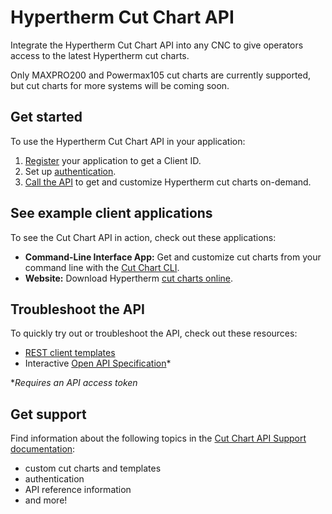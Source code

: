 # Hypertherm Cut Chart API

Integrate the Hypertherm Cut Chart API into any CNC to give operators access to the latest Hypertherm cut charts. 

Only MAXPRO200 and Powermax105 cut charts are currently supported, but cut charts for more systems will be coming soon.

## Get started
To use the Hypertherm Cut Chart API in your application:
1. [Register](https://clientregistration.z20.web.core.windows.net/) your application to get a Client ID.
2. Set up [authentication](https://stoplight.io/p/docs/gh/hypertherm/cutchart-api/docs/Support/authentication.md?srn=gh/hypertherm/cutchart-api/docs/Support/authentication.md).
3. [Call the API](https://stoplight.io/p/docs/gh/hypertherm/cutchart-api/reference/cutchart-api/openapi.yml?srn=gh/hypertherm/cutchart-api/reference/cutchart-api/openapi.yml) to get and customize Hypertherm cut charts on-demand.

## See example client applications

To see the Cut Chart API in action, check out these applications:

 - **Command-Line Interface App:** Get and customize cut charts from your command line with the [Cut Chart CLI](https://github.com/hypertherm/cc-cli).
  - **Website:** Download Hypertherm [cut charts online](https://cutchartsapp.z20.web.core.windows.net/).

 ## Troubleshoot the API
To quickly try out or troubleshoot the API, check out these resources:
- [REST client templates](https://stoplight.io/p/docs/gh/hypertherm/cutchart-api/docs/Support/test-troubleshoot.md?srn=gh/hypertherm/cutchart-api/docs/Support/test-troubleshoot.md)
- Interactive [Open API Specification](https://stoplight.io/p/docs/gh/hypertherm/cutchart-api/reference/cutchart-api/openapi.yml?srn=gh/hypertherm/cutchart-api/reference/cutchart-api/openapi.yml)*

**Requires an API access token* 

## Get support
Find information about the following topics in the [Cut Chart API Support documentation](https://stoplight.io/p/docs/gh/hypertherm/cutchart-api/docs/Home.md?srn=gh/hypertherm/cutchart-api/docs/Home.md):
 - custom cut charts and templates
 - authentication
 - API reference information
 - and more! 
